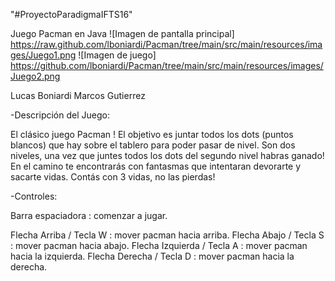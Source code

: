 "#ProyectoParadigmaIFTS16" 

Juego Pacman en Java
![Imagen de pantalla principal]
https://raw.github.com/lboniardi/Pacman/tree/main/src/main/resources/images/Juego1.png
![Imagen de juego]
https://github.com/lboniardi/Pacman/tree/main/src/main/resources/images/Juego2.png

Lucas Boniardi
Marcos Gutierrez

-Descripción del Juego:

El clásico juego Pacman !
El objetivo es juntar todos los dots (puntos blancos) que hay sobre el tablero para poder pasar de nivel. Son dos niveles, una vez que juntes todos los dots del segundo nivel habras ganado!
En el camino te encontrarás con fantasmas que intentaran devorarte y sacarte vidas. Contás con 3 vidas, no las pierdas!

-Controles:

Barra espaciadora : comenzar a jugar.

Flecha Arriba / Tecla W : mover pacman hacia arriba.
Flecha Abajo / Tecla S : mover pacman hacia abajo.
Flecha Izquierda / Tecla A : mover pacman hacia la izquierda.
Flecha Derecha / Tecla D : mover pacman hacia la derecha.

